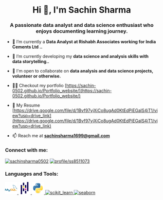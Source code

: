 <h1 align="center">Hi 👋, I'm Sachin Sharma</h1>
<h3 align="center">A passionate data analyst and data science enthusiast who enjoys documenting learning journey.</h3>

- 🌱 I’m currently a **Data Analyst at Rishabh Associates working for India Cements Ltd ..**

- 🌱 I’m currently developing my **data science and analysis skills with data storytelling..**

- 🌱 I'm open to collaborate on **data analysis and data science projects, volunteer or otherwise.**

- 👨‍💻 Checkout my portfolio [https://sachin-0502.github.io/Portfolio_website/](https://sachin-0502.github.io/Portfolio_website/)

- 📄 My Resume [https://drive.google.com/file/d/1Bvf97yjXiCo8ugAd0KtEdPiEGalS4iT1/view?usp=drive_link](https://drive.google.com/file/d/1Bvf97yjXiCo8ugAd0KtEdPiEGalS4iT1/view?usp=drive_link)

- 📫 Reach me at **sachinsharma1699@gmail.com**

<h3 align="left">Connect with me:</h3>
<p align="left">
<a href="https://linkedin.com/in/sachinsharma0502" target="blank"><img align="center" src="https://raw.githubusercontent.com/rahuldkjain/github-profile-readme-generator/master/src/images/icons/Social/linked-in-alt.svg" alt="sachinsharma0502" height="30" width="40" /></a>
<a href="https://www.hackerrank.com/profile/ss8511073" target="blank"><img align="center" src="https://raw.githubusercontent.com/rahuldkjain/github-profile-readme-generator/master/src/images/icons/Social/hackerrank.svg" alt="profile/ss8511073" height="30" width="40" /></a>
</p>

<h3 align="left">Languages and Tools:</h3>
<p align="left"> <a href="https://www.mysql.com/" target="_blank" rel="noreferrer"> <img src="https://raw.githubusercontent.com/devicons/devicon/master/icons/mysql/mysql-original-wordmark.svg" alt="mysql" width="40" height="40"/> </a> <a href="https://pandas.pydata.org/" target="_blank" rel="noreferrer"> <img src="https://raw.githubusercontent.com/devicons/devicon/2ae2a900d2f041da66e950e4d48052658d850630/icons/pandas/pandas-original.svg" alt="pandas" width="40" height="40"/> </a> <a href="https://www.python.org" target="_blank" rel="noreferrer"> <img src="https://raw.githubusercontent.com/devicons/devicon/master/icons/python/python-original.svg" alt="python" width="40" height="40"/> </a> <a href="https://scikit-learn.org/" target="_blank" rel="noreferrer"> <img src="https://upload.wikimedia.org/wikipedia/commons/0/05/Scikit_learn_logo_small.svg" alt="scikit_learn" width="40" height="40"/> </a> <a href="https://seaborn.pydata.org/" target="_blank" rel="noreferrer"> <img src="https://seaborn.pydata.org/_images/logo-mark-lightbg.svg" alt="seaborn" width="40" height="40"/> </a> </p>


